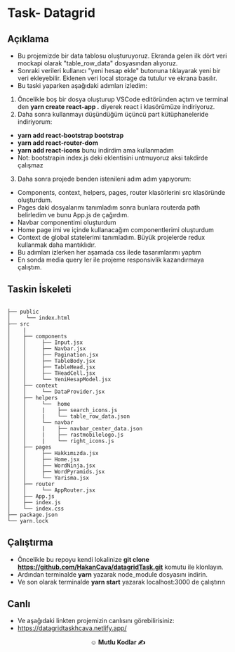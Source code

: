 

# Task- Datagrid

## Açıklama

- Bu projemizde bir data tablosu oluşturuyoruz. Ekranda gelen ilk dört veri mockapi olarak "table_row_data" dosyasından alıyoruz.
- Sonraki verileri kullanıcı "yeni hesap ekle" butonuna tıklayarak yeni bir veri ekleyebilir. Eklenen veri local storage da tutulur ve ekrana basılır.
- Bu taski yaparken aşağıdaki adımları izledim:
1. Öncelikle boş bir dosya oluşturup VSCode editöründen açtım ve terminal den __yarn create react-app .__ diyerek react i klasörümüze indiriyoruz. 
2. Daha sonra kullanmayı düşündüğüm üçüncü part kütüphaneleride indiriyorum: 
- __yarn add react-bootstrap bootstrap__
- __yarn add react-router-dom__
- __yarn add react-icons__ bunu indirdim ama kullanmadım 
- Not: bootstrapin index.js deki eklentisini untmuyoruz aksi takdirde çalışmaz
3. Daha sonra projede benden istenileni adım adım yapıyorum:
- Components, context, helpers, pages, router klasörlerini src klasöründe oluşturdum.
- Pages daki dosyalarımı tanımladım sonra bunlara routerda path belirledim ve bunu App.js de çağırdım.
- Navbar componentimi oluşturdum
- Home page imi ve içinde kullanacağım componentlerimi oluşturdum
- Context de global statelerimi tanımladım. Büyük projelerde redux kullanmak daha mantıklıdır.
- Bu adımları izlerken her aşamada css ilede tasarımlarımı yaptım
- En sonda media query ler ile projeme responsivlik kazandırmaya çalıştım.


## Taskin İskeleti

```

├── public
│     └── index.html
├── src
│    |
│    ├── components
│    │     ├── Input.jsx
│    │     ├── Navbar.jsx
│    │     ├── Pagination.jsx
│    │     ├── TableBody.jsx
│    │     ├── TableHead.jsx
│    │     ├── THeadCell.jsx
│    │     └── YeniHesapModel.jsx
│    ├── context
│    │     └── DataProvider.jsx
│    ├── helpers
│    │     └──  home
│    │     |    ├── search_icons.js
│    │     |    └── table_row_data.json
│    │     └── navbar
│    │     |    ├── navbar_center_data.json
│    │     |    ├── rastmobilelogo.js
│    │     |    └── right_icons.js
│    ├── pages
│    │     ├── Hakkımızda.jsx
│    │     ├── Home.jsx
│    │     ├── WordNinja.jsx
│    │     ├── WordPyramids.jsx
│    │     └── Yarisma.jsx
│    ├── router
│    │     └── AppRouter.jsx
│    ├── App.js
│    ├── index.js
│    └── index.css
├── package.json
└── yarn.lock
```

## Çalıştırma

- Öncelikle bu repoyu kendi lokalinize  __git clone https://github.com/HakanCava/datagridTask.git__ komutu ile klonlayın.
- Ardından terminalde __yarn__ yazarak node_module dosyasını indirin.
- Ve son olarak terminalde __yarn start__ yazarak localhost:3000 de çalıştırın

## Canlı
- Ve aşağıdaki linkten projemizin canlısını görebilirisiniz:
- https://datagridtaskhcava.netlify.app/

**<p align="center">&#9786; Mutlu Kodlar &#9997;</p>**
